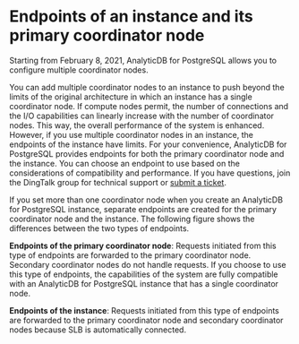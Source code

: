 # Endpoints of an instance and its primary coordinator node

Starting from February 8, 2021, AnalyticDB for PostgreSQL allows you to configure multiple coordinator nodes.

You can add multiple coordinator nodes to an instance to push beyond the limits of the original architecture in which an instance has a single coordinator node. If compute nodes permit, the number of connections and the I/O capabilities can linearly increase with the number of coordinator nodes. This way, the overall performance of the system is enhanced. However, if you use multiple coordinator nodes in an instance, the endpoints of the instance have limits. For your convenience, AnalyticDB for PostgreSQL provides endpoints for both the primary coordinator node and the instance. You can choose an endpoint to use based on the considerations of compatibility and performance. If you have questions, join the DingTalk group for technical support or [submit a ticket](https://workorder.console.aliyun.com/console.htm#/ticket/add?productCode=gpdb).

If you set more than one coordinator node when you create an AnalyticDB for PostgreSQL instance, separate endpoints are created for the primary coordinator node and the instance. The following figure shows the differences between the two types of endpoints.

**Endpoints of the primary coordinator node**: Requests initiated from this type of endpoints are forwarded to the primary coordinator node. Secondary coordinator nodes do not handle requests. If you choose to use this type of endpoints, the capabilities of the system are fully compatible with an AnalyticDB for PostgreSQL instance that has a single coordinator node.

**Endpoints of the instance**: Requests initiated from this type of endpoints are forwarded to the primary coordinator node and secondary coordinator nodes because SLB is automatically connected.

